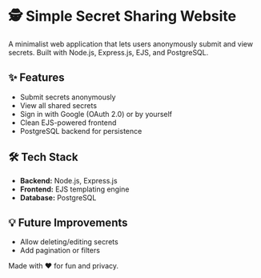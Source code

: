 # 🕵️ Simple Secret Sharing Website

A minimalist web application that lets users anonymously submit and view secrets. Built with Node.js, Express.js, EJS, and PostgreSQL.

## ✨ Features

- Submit secrets anonymously
- View all shared secrets
- Sign in with Google (OAuth 2.0) or by yourself
- Clean EJS-powered frontend
- PostgreSQL backend for persistence

## 🛠️ Tech Stack

- **Backend:** Node.js, Express.js
- **Frontend:** EJS templating engine
- **Database:** PostgreSQL


## 💡 Future Improvements

- Allow deleting/editing secrets
- Add pagination or filters


Made with ❤️ for fun and privacy.
